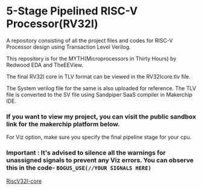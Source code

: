 # 5-Stage Pipelined RISC-V Processor(RV32I)
A repository consisting of all the project files and codes for RISC-V Processor design using Transaction Level Verilog.

This repository is for the MYTH(Microprocessors in Thirty Hours) by Redwood EDA and TheEEView.

The final RV32I core in TLV format can be viewed in the RV32Icore.tlv file.

The System verilog file for the same is also uploaded for reference. The TLV file is converted to the SV file using Sandpiper SaaS compiler in Makerchip IDE.

### If you want to view my project, you can visit the public sandbox link for the makerchip platform below.

For Viz option, make sure you specify the final pipeline stage for your cpu.

### Important : It's advised to silence all the warnings for unassigned signals to prevent any Viz errors. You can observe this in the code- `BOGUS_USE(//YOUR SIGNALS HERE)`

[RiscV32I-core](makerchip.com/sandbox/0KrfqhMvx/076hEYG#)
